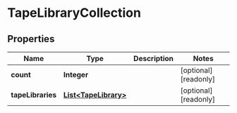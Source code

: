 

# TapeLibraryCollection

## Properties

Name | Type | Description | Notes
------------ | ------------- | ------------- | -------------
**count** | **Integer** |  |  [optional] [readonly]
**tapeLibraries** | [**List&lt;TapeLibrary&gt;**](TapeLibrary.md) |  |  [optional] [readonly]



